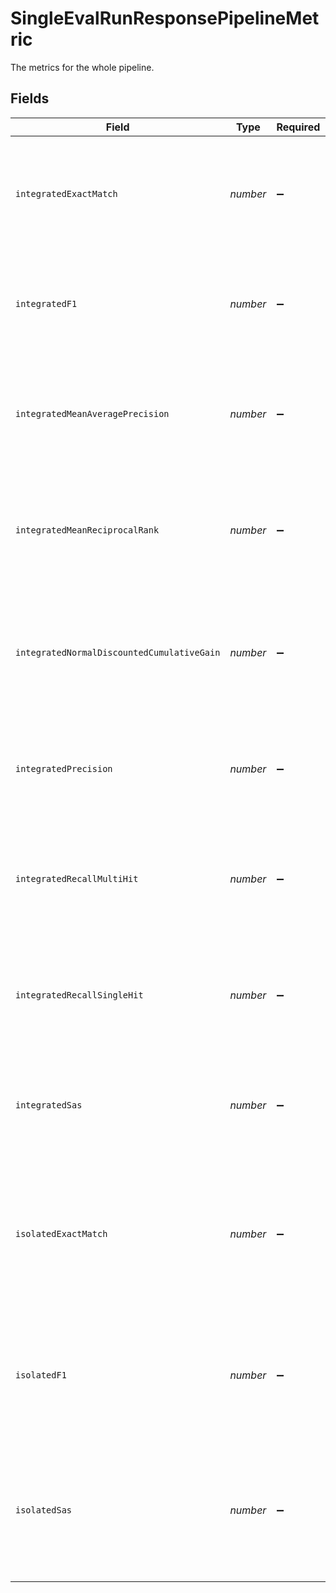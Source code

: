 # SingleEvalRunResponsePipelineMetric

The metrics for the whole pipeline.


## Fields

| Field                                                                                                                                                                                 | Type                                                                                                                                                                                  | Required                                                                                                                                                                              | Description                                                                                                                                                                           |
| ------------------------------------------------------------------------------------------------------------------------------------------------------------------------------------- | ------------------------------------------------------------------------------------------------------------------------------------------------------------------------------------- | ------------------------------------------------------------------------------------------------------------------------------------------------------------------------------------- | ------------------------------------------------------------------------------------------------------------------------------------------------------------------------------------- |
| `integratedExactMatch`                                                                                                                                                                | *number*                                                                                                                                                                              | :heavy_minus_sign:                                                                                                                                                                    | The number of exact matches of the pipeline. For more information, see [Experiments and Metrics](https://docs.cloud.deepset.ai/docs/experiments-and-metrics)                          |
| `integratedF1`                                                                                                                                                                        | *number*                                                                                                                                                                              | :heavy_minus_sign:                                                                                                                                                                    | The F1 score of the pipeline. For more information, see [Experiments and Metrics](https://docs.cloud.deepset.ai/docs/experiments-and-metrics)                                         |
| `integratedMeanAveragePrecision`                                                                                                                                                      | *number*                                                                                                                                                                              | :heavy_minus_sign:                                                                                                                                                                    | The mean average precision of the pipeline. For more information, see [Experiments and Metrics](https://docs.cloud.deepset.ai/docs/experiments-and-metrics)                           |
| `integratedMeanReciprocalRank`                                                                                                                                                        | *number*                                                                                                                                                                              | :heavy_minus_sign:                                                                                                                                                                    | The mean reciprocal rank of the pipeline. For more information, see [Experiments and Metrics](https://docs.cloud.deepset.ai/docs/experiments-and-metrics)                             |
| `integratedNormalDiscountedCumulativeGain`                                                                                                                                            | *number*                                                                                                                                                                              | :heavy_minus_sign:                                                                                                                                                                    | The normal discounted cumulative gain of the pipeline. For more information, see [Experiments and Metrics](https://docs.cloud.deepset.ai/docs/experiments-and-metrics)                |
| `integratedPrecision`                                                                                                                                                                 | *number*                                                                                                                                                                              | :heavy_minus_sign:                                                                                                                                                                    | The precision of the pipeline. For more information, see [Experiments and Metrics](https://docs.cloud.deepset.ai/docs/experiments-and-metrics)                                        |
| `integratedRecallMultiHit`                                                                                                                                                            | *number*                                                                                                                                                                              | :heavy_minus_sign:                                                                                                                                                                    | The recall multi hit metric of the pipeline. For more information, see [Experiments and Metrics](https://docs.cloud.deepset.ai/docs/experiments-and-metrics)                          |
| `integratedRecallSingleHit`                                                                                                                                                           | *number*                                                                                                                                                                              | :heavy_minus_sign:                                                                                                                                                                    | The recall single hit metric of the pipeline. For more information, see [Experiments and Metrics](https://docs.cloud.deepset.ai/docs/experiments-and-metrics)                         |
| `integratedSas`                                                                                                                                                                       | *number*                                                                                                                                                                              | :heavy_minus_sign:                                                                                                                                                                    | The SAS score of the pipeline. For more information, see [Experiments and Metrics](https://docs.cloud.deepset.ai/docs/experiments-and-metrics)                                        |
| `isolatedExactMatch`                                                                                                                                                                  | *number*                                                                                                                                                                              | :heavy_minus_sign:                                                                                                                                                                    | The number of exact matches of the last answer_node in isolated mode. For more information, see [Experiments and Metrics](https://docs.cloud.deepset.ai/docs/experiments-and-metrics) |
| `isolatedF1`                                                                                                                                                                          | *number*                                                                                                                                                                              | :heavy_minus_sign:                                                                                                                                                                    | The F1 score of the last answer_node in isolated mode. For more information, see [Experiments and Metrics](https://docs.cloud.deepset.ai/docs/experiments-and-metrics)                |
| `isolatedSas`                                                                                                                                                                         | *number*                                                                                                                                                                              | :heavy_minus_sign:                                                                                                                                                                    | The SAS score of the last answer_node in isolated mode. For more information, see [Experiments and Metrics](https://docs.cloud.deepset.ai/docs/experiments-and-metrics)               |